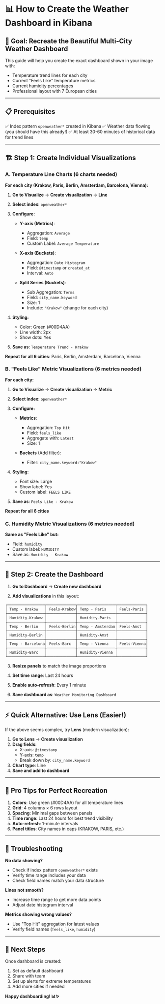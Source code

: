 # 📊 How to Create the Weather Dashboard in Kibana

## 🎯 Goal: Recreate the Beautiful Multi-City Weather Dashboard

This guide will help you create the exact dashboard shown in your image with:
- Temperature trend lines for each city
- Current "Feels Like" temperature metrics
- Current humidity percentages
- Professional layout with 7 European cities

---

## 📋 Prerequisites
✅ Index pattern `openweather*` created in Kibana
✅ Weather data flowing (you should have this already!)
✅ At least 30-60 minutes of historical data for trend lines

---

## 🏗️ Step 1: Create Individual Visualizations

### A. Temperature Line Charts (6 charts needed)

**For each city (Krakow, Paris, Berlin, Amsterdam, Barcelona, Vienna):**

1. **Go to Visualize** → **Create visualization** → **Line**
2. **Select index**: `openweather*`
3. **Configure:**
   - **Y-axis (Metrics)**:
     - Aggregation: `Average`
     - Field: `temp`
     - Custom Label: `Average Temperature`
   
   - **X-axis (Buckets)**:
     - Aggregation: `Date Histogram`
     - Field: `@timestamp` or `created_at`
     - Interval: `Auto`
   
   - **Split Series (Buckets)**:
     - Sub Aggregation: `Terms`
     - Field: `city_name.keyword`
     - Size: 1
     - Include: `"Krakow"` (change for each city)

4. **Styling:**
   - Color: Green (#00D4AA)
   - Line width: 2px
   - Show dots: Yes

5. **Save as**: `Temperature Trend - Krakow`

**Repeat for all 6 cities**: Paris, Berlin, Amsterdam, Barcelona, Vienna

### B. "Feels Like" Metric Visualizations (6 metrics needed)

**For each city:**

1. **Go to Visualize** → **Create visualization** → **Metric**
2. **Select index**: `openweather*`
3. **Configure:**
   - **Metrics**:
     - Aggregation: `Top Hit`
     - Field: `feels_like`
     - Aggregate with: `Latest`
     - Size: 1
   
   - **Buckets** (Add filter):
     - Filter: `city_name.keyword:"Krakow"`

4. **Styling:**
   - Font size: Large
   - Show label: Yes
   - Custom label: `FEELS LIKE`

5. **Save as**: `Feels Like - Krakow`

**Repeat for all 6 cities**

### C. Humidity Metric Visualizations (6 metrics needed)

**Same as "Feels Like" but:**
- Field: `humidity`
- Custom label: `HUMIDITY`
- Save as: `Humidity - Krakow`

---

## 🎨 Step 2: Create the Dashboard

1. **Go to Dashboard** → **Create new dashboard**

2. **Add visualizations** in this layout:

```
┌─────────────────┬─────────────┬─────────────────┬─────────────┐
│ Temp - Krakow   │ Feels-Krakow│ Temp - Paris    │ Feels-Paris │
├─────────────────┼─────────────┼─────────────────┼─────────────┤
│ Humidity-Krakow │             │ Humidity-Paris  │             │
├─────────────────┼─────────────┼─────────────────┼─────────────┤
│ Temp - Berlin   │ Feels-Berlin│ Temp - Amsterdam│ Feels-Amst  │
├─────────────────┼─────────────┼─────────────────┼─────────────┤
│ Humidity-Berlin │             │ Humidity-Amst   │             │
├─────────────────┼─────────────┼─────────────────┼─────────────┤
│ Temp - Barcelona│ Feels-Barc  │ Temp - Vienna   │ Feels-Vienna│
├─────────────────┼─────────────┼─────────────────┼─────────────┤
│ Humidity-Barc   │             │ Humidity-Vienna │             │
└─────────────────┴─────────────┴─────────────────┴─────────────┘
```

3. **Resize panels** to match the image proportions

4. **Set time range**: Last 24 hours

5. **Enable auto-refresh**: Every 1 minute

6. **Save dashboard as**: `Weather Monitoring Dashboard`

---

## ⚡ Quick Alternative: Use Lens (Easier!)

If the above seems complex, try **Lens** (modern visualization):

1. **Go to Lens** → **Create visualization**
2. **Drag fields**:
   - X-axis: `@timestamp`
   - Y-axis: `temp`
   - Break down by: `city_name.keyword`
3. **Chart type**: Line
4. **Save and add to dashboard**

---

## 🎯 Pro Tips for Perfect Recreation

1. **Colors**: Use green (#00D4AA) for all temperature lines
2. **Grid**: 4 columns × 6 rows layout
3. **Spacing**: Minimal gaps between panels
4. **Time range**: Last 24 hours for best trend visibility
5. **Auto-refresh**: 1-minute intervals
6. **Panel titles**: City names in caps (KRAKOW, PARIS, etc.)

---

## 🔧 Troubleshooting

**No data showing?**
- Check if index pattern `openweather*` exists
- Verify time range includes your data
- Check field names match your data structure

**Lines not smooth?**
- Increase time range to get more data points
- Adjust date histogram interval

**Metrics showing wrong values?**
- Use "Top Hit" aggregation for latest values
- Verify field names (`feels_like`, `humidity`)

---

## 🚀 Next Steps

Once dashboard is created:
1. Set as default dashboard
2. Share with team
3. Set up alerts for extreme temperatures
4. Add more cities if needed

**Happy dashboarding! 📊✨**
